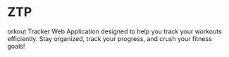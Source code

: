 # ZTP
orkout Tracker Web Application designed to help you track your workouts efficiently. Stay organized, track your progress, and crush your fitness goals!
